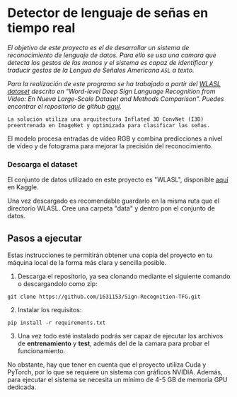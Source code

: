 
# Detector de lenguaje de señas en tiempo real

_El objetivo de este proyecto es el de desarrollar un sistema de reconocimiento de lenguaje de datos. Para ello se usa una camara que detecta los gestos de las manos y el sistema es capaz de identificar y traducir gestos de la Lengua de Señales Americana `ASL` a texto._

_Para la realización de este programa se ha trabajado a partir del [WLASL dataset](https://www.kaggle.com/datasets/utsavk02/wlasl-complete) descrito en "Word-level Deep Sign Language Recognition from Video: En Nueva Large-Scale Dataset and Methods Comparison". Puedes encontrar el repositorio de github [aquí](https://github.com/dxli94/WLASL)._

 ```
La solución utiliza una arquitectura Inflated 3D ConvNet (I3D) preentrenada en ImageNet y optimizada para clasificar las señas. 
 ```

El modelo procesa entradas de vídeo RGB y combina predicciones a nivel de vídeo y de fotograma para mejorar la precisión del reconocimiento.


### Descarga el dataset

El conjunto de datos utilizado en este proyecto es "WLASL", disponible [aquí](https://www.kaggle.com/datasets/utsavk02/wlasl-complete) en Kaggle.

Una vez descargado es recomendable guardarlo en la misma ruta que el directorio WLASL. Cree una carpeta "data" y dentro pon el conjunto de datos.

## Pasos a ejecutar

Estas instrucciones te permitirán obtener una copia del proyecto en tu máquina local de la forma más clara y sencilla posible.

1. Descarga el repositorio, ya sea clonando mediante el siguiente comando o descargandolo como zip:

 ```
 git clone https://github.com/1631153/Sign-Recognition-TFG.git
 
 ```

2. Instalar los requisitos:

```
pip install -r requirements.txt
```
3. Una vez todo esté instalado podrás ser capaz de ejecutar los archivos de **entrenamiento** y **test**, además del de la camara para probar el funcionamiento.

No obstante, hay que tener en cuenta que el proyecto utiliza Cuda y PyTorch, por lo que se requiere un sistema con gráficos NVIDIA. Además, para ejecutar el sistema se necesita un mínimo de 4-5 GB de memoria GPU dedicada.

